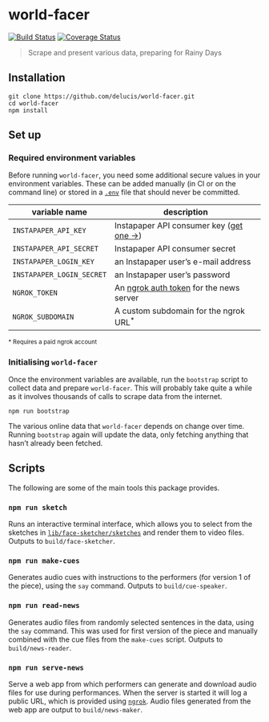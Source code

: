 # world-facer

[![Build Status](https://travis-ci.com/delucis/world-facer.svg?token=vMggSwUMhr68RUsUzVGb&branch=latest)](https://travis-ci.com/delucis/world-facer)
[![Coverage Status](https://coveralls.io/repos/github/delucis/world-facer/badge.svg?branch=master)](https://coveralls.io/github/delucis/world-facer?branch=master)

> Scrape and present various data, preparing for Rainy Days

## Installation

```
git clone https://github.com/delucis/world-facer.git
cd world-facer
npm install
```

## Set up

### Required environment variables

Before running `world-facer`, you need some additional secure values in your
environment variables. These can be added manually (in CI or on the command
line) or stored in a [`.env`][b9da293a] file that should never be committed.

  [b9da293a]: https://www.npmjs.com/package/dotenv "dotenv NPM package"

variable name             | description
--------------------------|------------
`INSTAPAPER_API_KEY`      | Instapaper API consumer key ([get one →][d5e83b7a])
`INSTAPAPER_API_SECRET`   | Instapaper API consumer secret
`INSTAPAPER_LOGIN_KEY`    | an Instapaper user’s e-mail address
`INSTAPAPER_LOGIN_SECRET` | an Instapaper user’s password
`NGROK_TOKEN`             | An [ngrok auth token][2f180649] for the news server
`NGROK_SUBDOMAIN`         | A custom subdomain for the ngrok URL<sup>*</sup>  

<sup>* Requires a paid ngrok account</sup>

  [d5e83b7a]: https://www.instapaper.com/main/request_oauth_consumer_token "Register New OAuth Application - Instapaper"
  [2f180649]: https://dashboard.ngrok.com/ "ngrok dashboard"

### Initialising `world-facer`

Once the environment variables are available, run the `bootstrap` script to
collect data and prepare `world-facer`. This will probably take quite a while
as it involves thousands of calls to scrape data from the internet.

```
npm run bootstrap
```

The various online data that `world-facer` depends on change over time.
Running `bootstrap` again will update the data, only fetching anything that
hasn’t already been fetched.


## Scripts

The following are some of the main tools this package provides.

### `npm run sketch`

Runs an interactive terminal interface, which allows you to select from the
sketches in [`lib/face-sketcher/sketches`](lib/face-sketcher/sketches) and
render them to video files.
Outputs to `build/face-sketcher`.

### `npm run make-cues`

Generates audio cues with instructions to the performers (for version 1 of
the piece), using the `say` command.
Outputs to `build/cue-speaker`.

### `npm run read-news`

Generates audio files from randomly selected sentences in the data, using
the `say` command. This was used for first version of the piece and manually
combined with the cue files from the `make-cues` script.
Outputs to `build/news-reader`.

### `npm run serve-news`

Serve a web app from which performers can generate and download audio files
for use during performances. When the server is started it will log a public
URL, which is provided using [`ngrok`][46d40db0].
Audio files generated from the web app are output to `build/news-maker`.

  [46d40db0]: https://ngrok.com/
